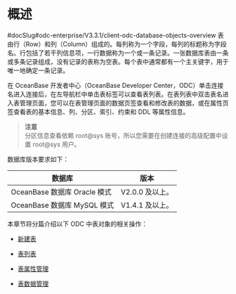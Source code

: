概述 
=======================
#docSlug#odc-enterprise/V3.3.1/client-odc-database-objects-overview
表由行（Row）和列（Column）组成的。每列称为一个字段，每列的标题称为字段名。行包括了若干列信息项，一行数据称为一个或一条记录。一张数据库表由一条或多条记录组成，没有记录的表称为空表。每个表中通常都有一个主关键字，用于唯一地确定一条记录。 

在 OceanBase 开发者中心（OceanBase Developer Center，ODC）单击连接名进入连接后，在左导航栏中单击表标签可以查看表列表。在表列表中双击表名进入表管理页面，您可以在表管理页面的数据页签查看和修改表的数据，或在属性页签查看表的基本信息、列、分区、索引、约束和 DDL 等属性信息。
> **注意** <br>
> 分区信息查看依赖 root@sys 账号，所以您需要在创建连接的高级配置中设置 root@sys 用户。

数据库版本要求如下：


|           数据库           |     版本      |
|-------------------------|-------------|
| OceanBase 数据库 Oracle 模式 | V2.0.0 及以上。 |
| OceanBase 数据库 MySQL 模式  | V1.4.1 及以上。 |



本章节将分篇介绍以下 ODC 中表对象的相关操作：

* [新建表](../1.client-odc-table-objects/2.client-odc-create-a-table.md)

  

* [表列表](../1.client-odc-table-objects/3.client-odc-table-list.md)

  

* [表属性管理](../1.client-odc-table-objects/4.client-odc-manage-table-attributes.md)

  

* [表数据管理](../1.client-odc-table-objects/5.client-odc-manage-table-data.md)

  



